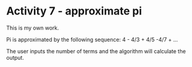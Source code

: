 # Activity 7 - approximate pi
This is my own work.

Pi is approximated by the following sequence: 4 - 4/3 + 4/5 -4/7 + ...

The user inputs the number of terms and the algorithm will calculate the output.
